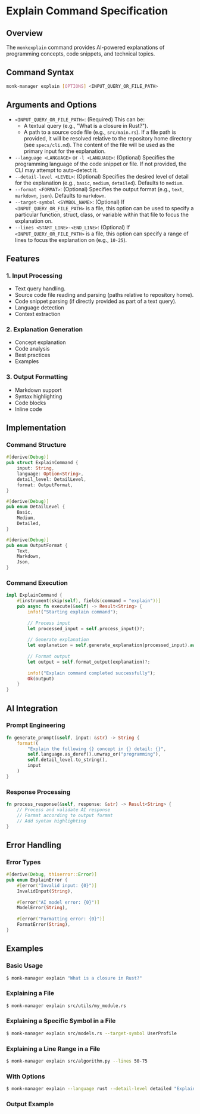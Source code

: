 # Explain Command Specification

## Overview
The `monkexplain` command provides AI-powered explanations of programming concepts, code snippets, and technical topics.

## Command Syntax
```bash
monk-manager explain [OPTIONS] <INPUT_QUERY_OR_FILE_PATH>
```

## Arguments and Options
*   `<INPUT_QUERY_OR_FILE_PATH>`: (Required) This can be:
    *   A textual query (e.g., "What is a closure in Rust?").
    *   A path to a source code file (e.g., `src/main.rs`). If a file path is provided, it will be resolved relative to the repository home directory (see `specs/cli.md`). The content of the file will be used as the primary input for the explanation.
*   `--language <LANGUAGE>` or `-l <LANGUAGE>`: (Optional) Specifies the programming language of the code snippet or file. If not provided, the CLI may attempt to auto-detect it.
*   `--detail-level <LEVEL>`: (Optional) Specifies the desired level of detail for the explanation (e.g., `basic`, `medium`, `detailed`). Defaults to `medium`.
*   `--format <FORMAT>`: (Optional) Specifies the output format (e.g., `text`, `markdown`, `json`). Defaults to `markdown`.
*   `--target-symbol <SYMBOL_NAME>`: (Optional) If `<INPUT_QUERY_OR_FILE_PATH>` is a file, this option can be used to specify a particular function, struct, class, or variable within that file to focus the explanation on.
*   `--lines <START_LINE>-<END_LINE>`: (Optional) If `<INPUT_QUERY_OR_FILE_PATH>` is a file, this option can specify a range of lines to focus the explanation on (e.g., `10-25`).

## Features

### 1. Input Processing
- Text query handling.
- Source code file reading and parsing (paths relative to repository home).
- Code snippet parsing (if directly provided as part of a text query).
- Language detection
- Context extraction

### 2. Explanation Generation
- Concept explanation
- Code analysis
- Best practices
- Examples

### 3. Output Formatting
- Markdown support
- Syntax highlighting
- Code blocks
- Inline code

## Implementation

### Command Structure
```rust
#[derive(Debug)]
pub struct ExplainCommand {
    input: String,
    language: Option<String>,
    detail_level: DetailLevel,
    format: OutputFormat,
}

#[derive(Debug)]
pub enum DetailLevel {
    Basic,
    Medium,
    Detailed,
}

#[derive(Debug)]
pub enum OutputFormat {
    Text,
    Markdown,
    Json,
}
```

### Command Execution
```rust
impl ExplainCommand {
    #[instrument(skip(self), fields(command = "explain"))]
    pub async fn execute(&self) -> Result<String> {
        info!("Starting explain command");
        
        // Process input
        let processed_input = self.process_input()?;
        
        // Generate explanation
        let explanation = self.generate_explanation(processed_input).await?;
        
        // Format output
        let output = self.format_output(explanation)?;
        
        info!("Explain command completed successfully");
        Ok(output)
    }
}
```

## AI Integration

### Prompt Engineering
```rust
fn generate_prompt(&self, input: &str) -> String {
    format!(
        "Explain the following {} concept in {} detail: {}",
        self.language.as_deref().unwrap_or("programming"),
        self.detail_level.to_string(),
        input
    )
}
```

### Response Processing
```rust
fn process_response(&self, response: &str) -> Result<String> {
    // Process and validate AI response
    // Format according to output format
    // Add syntax highlighting
}
```

## Error Handling

### Error Types
```rust
#[derive(Debug, thiserror::Error)]
pub enum ExplainError {
    #[error("Invalid input: {0}")]
    InvalidInput(String),
    
    #[error("AI model error: {0}")]
    ModelError(String),
    
    #[error("Formatting error: {0}")]
    FormatError(String),
}
```

## Examples

### Basic Usage
```bash
$ monk-manager explain "What is a closure in Rust?"
```

### Explaining a File
```bash
$ monk-manager explain src/utils/my_module.rs
```

### Explaining a Specific Symbol in a File
```bash
$ monk-manager explain src/models.rs --target-symbol UserProfile
```

### Explaining a Line Range in a File
```bash
$ monk-manager explain src/algorithm.py --lines 50-75
```

### With Options
```bash
$ monk-manager explain --language rust --detail-level detailed "Explain async/await"
```

### Output Example
```